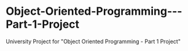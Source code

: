 # Object-Oriented-Programming---Part-1-Project
University Project for "Object Oriented Programming - Part 1 Project"
